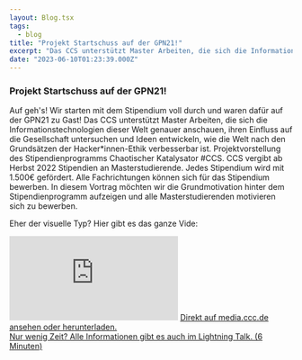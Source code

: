 ```yaml
---
layout: Blog.tsx
tags:
  - blog
title: "Projekt Startschuss auf der GPN21!"
excerpt: "Das CCS unterstützt Master Arbeiten, die sich die Informationstechnologien dieser Welt genauer anschauen, ihren Einfluss auf die Gesellschaft untersuchen und Ideen entwickeln, wie die Welt nach den Grundsätzen der Hacker*innen-Ethik verbesserbar ist. Projektvorstellung des Stipendienprogramms ..."
date: "2023-06-10T01:23:39.000Z"
---
```


<h3 id="gpn21-video">Projekt Startschuss auf der GPN21!</h3>

Auf geh's! Wir starten mit dem Stipendium voll durch und waren dafür auf der GPN21 zu Gast!
Das CCS unterstützt Master Arbeiten, die sich die Informationstechnologien dieser Welt genauer anschauen, ihren Einfluss auf die Gesellschaft untersuchen und Ideen entwickeln, wie die Welt nach den Grundsätzen der Hacker\*innen-Ethik verbesserbar ist.
Projektvorstellung des Stipendienprogramms Chaotischer Katalysator #CCS. CCS vergibt ab Herbst 2022 Stipendien an Masterstudierende. Jedes Stipendium wird mit 1.500€ gefördert. Alle Fachrichtungen können sich für das Stipendium bewerben.
In diesem Vortrag möchten wir die Grundmotivation hinter dem Stipendienprogramm aufzeigen und alle Masterstudierenden motivieren sich zu bewerben.

Eher der visuelle Typ? Hier gibt es das ganze Vide:

<iframe class="gpn21-video" src="https://media.ccc.de/v/gpn21-176-ccs-chaotischer-catalysator-stipendien/oembed" frameborder="0" allowfullscreen></iframe>
<a href="https://media.ccc.de/v/gpn21-176-ccs-chaotischer-catalysator-stipendien">Direkt auf media.ccc.de ansehen oder herunterladen.</a><br/>
<a href="https://media.ccc.de/v/camp2023-57134-chaotischer_catalysator_stipendien">Nur wenig Zeit? Alle Informationen gibt es auch im Lightning Talk. (6 Minuten)</a>
